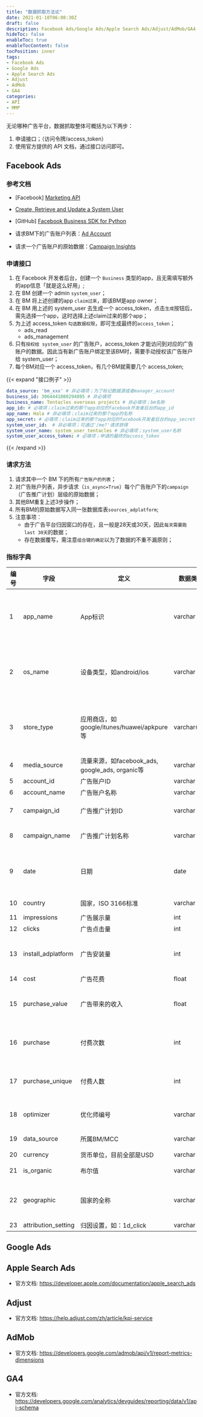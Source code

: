 ```yaml
---
title: "数据抓取方法论"
date: 2021-01-18T06:08:30Z
draft: false
description: Facebook Ads/Google Ads/Apple Search Ads/Adjust/AdMob/GA4
hideToc: false
enableToc: true
enableTocContent: false
tocPosition: inner
tags:
- Facebook Ads
- Google Ads
- Apple Search Ads
- Adjust
- AdMob
- GA4
categories:
- API
- MMP
---
```


无论哪种广告平台，数据抓取整体可概括为以下两步：

1. 申请接口；（访问令牌/access_token）
2. 使用官方提供的 API 文档，通过接口访问即可。

## Facebook Ads

### 参考文档

- [Facebook] [Marketing API](https://developers.facebook.com/docs/marketing-apis)
- [Create, Retrieve and Update a System User](https://developers.facebook.com/docs/marketing-api/system-users/create-retrieve-update)
- [GitHub] [Facebook Business SDK for Python](https://github.com/facebook/facebook-python-business-sdk)

- 请求BM下的广告账户列表：[Ad Account](https://developers.facebook.com/docs/marketing-api/reference/ad-account)
- 请求一个广告账户的原始数据：[Campaign Insights](https://developers.facebook.com/docs/marketing-api/reference/ad-campaign-group/insights/)

### 申请接口

1. 在 Facebook 开发者后台，创建一个 `Business` 类型的app，且无需填写额外的app信息「就是这么好用」;
2. 在 BM 创建一个 admin `system_user`；
3. 在 BM 将上述创建的app `claim过来`，即该BM是app owner；
4. 在 BM 用上述的 system_user 去生成一个 access_token，点击`生成`按钮后，需先选择一个app，这时选择上述claim过来的那个app；
5. 为上述 access_token `勾选数据权限`，即可生成最终的`access_token`；
   - ads_read
   - ads_management
6. 只有`授权给 system_user` 的广告账户，access_token 才能访问到对应的广告账户的数据。因此当有新广告账户绑定至该BM时，需要手动授权该广告账户给 system_user；
7. 每个BM对应一个 access_token，有几个BM就需要几个 access_token;

{{< expand "接口例子" >}}

```yaml
data_source: 'bm_xxx' # 非必填项；为了标记数据源或者manager_account  
business_id: 3064441080294895 # 非必填项     
business_name: Tentacles overseas projects # 非必填项；bm名称      
app_id: # 必填项；claim过来的那个app对应的facebook开发者后台的app_id      
app_name: Hala # 非必填项；claim过来的那个app的名称      
app_secret: # 必填项；claim过来的那个app对应的facebook开发者后台的app_secret 
system_user_id:  # 非必填项；可通过'/me?'请求获得      
system_user_name: system_user_tentacles # 非必填项；system_user名称
system_user_access_token: # 必填项；申请的最终的access_token
```

{{< /expand >}}

### 请求方法

1. 请求其中一个 BM 下的所有`广告账户的列表`；
2. 对广告账户列表，异步请求（`is_async=True`）每个广告账户下的`campaign`（广告推广计划）层级的原始数据；
3. 其他BM重复上述3步操作；
4. 所有BM的原始数据写入同一张数据库表`sources_adplatform`;
5. 注意事项：
   - 由于广告平台归因窗口的存在，且一般是28天或30天，因此`每天需要跑last 30天`的数据；
   - 存在数据覆写，需注意`组合键的确定`以为了数据的不重不漏原则；

### 指标字典

| 编号  | 字段 | 定义 | 数据类型 | 数据来源 | API字段 |
| --- | --- | --- | --- | --- | --- | 
| 1 | app_name | App标识 | varchar | 通过AdSet层级的AdPromotedObject对象的object_store_url或者application_id间接获得 |  |
| 2 | os_name | 设备类型，如android/ios | varchar  | 通过AdSet层级的AdPromotedObject对象的object_store_url或者application_id间接获得 |  |
| 3 | store_type | 应用商店，如google/itunes/huawei/apkpure等 | varchar(10) | 通过AdSet层级的AdPromotedObject对象的object_store_url或者application_id间接获得 |  |
| 4 | media_source | 流量来源，如facebook_ads, google_ads, organic等 | varchar | 通过请求时的access_token确定 | / |
| 5 | account_id | 广告账户ID | varchar | API | account_id |
| 6 | account_name | 广告账户名称 | varchar | API | account_name |
| 7 | campaign_id | 广告推广计划ID | varchar | API | 'level': 'campaign', campaign_id |
| 8 | campaign_name | 广告推广计划名称 | varchar | API | 'level': 'campaign', campaign_name |
| 9 | date | 日期 | date | API | 由date_start + date_stop + time_increment确定，理论上我们应该是分天请求 |
| 10 | country | 国家，ISO 3166标准 | varchar | API | 'breakdowns': ['country'] |
| 11 | impressions | 广告展示量 | int | API | impressions |
| 12 | clicks | 广告点击量 | int | API | clicks |
| 13 | install_adplatform | 广告安装量 | int | API | actions, 这个字段返回一个json格式的，需要使用'filtering'，       |
| 14 | cost | 广告花费 | float | API | spend |
| 15 | purchase_value | 广告带来的收入 | float | API | actions, 这个字段返回一个json格式的，需要使用'filtering'，       |
| 16 | purchase | 付费次数 | int | API | actions, 这个字段返回一个json格式的，需要使用'filtering'，       |
| 17 | purchase_unique | 付费人数 | int | API | actions, 这个字段返回一个json格式的，需要使用'filtering'，       |
| 18 | optimizer | 优化师编号 | varchar | 通过正则表达式确定，具体方法见find.py | / |
| 19 | data_source | 所属BM/MCC | varchar | 通过请求时的access_token确定 | / |
| 20 | currency | 货币单位，目前全部是USD | varchar | API | account_currency |
| 21 | is_organic | 布尔值 | varchar | 通过maps.yaml中的映射关系确定 |  |
| 22 | geographic | 国家的全称 | varchar | 临时的字段，为了配合google_ads的本地.csv性质的数据源 | / |
| 23 | attribution_setting | 归因设置，如：1d_click | varchar | API | attribution_setting  |

## Google Ads


## Apple Search Ads

- 官方文档: https://developer.apple.com/documentation/apple_search_ads


## Adjust

- 官方文档: https://help.adjust.com/zh/article/kpi-service



## AdMob

- 官方文档: https://developers.google.com/admob/api/v1/report-metrics-dimensions

## GA4

- 官方文档: https://developers.google.com/analytics/devguides/reporting/data/v1/api-schema